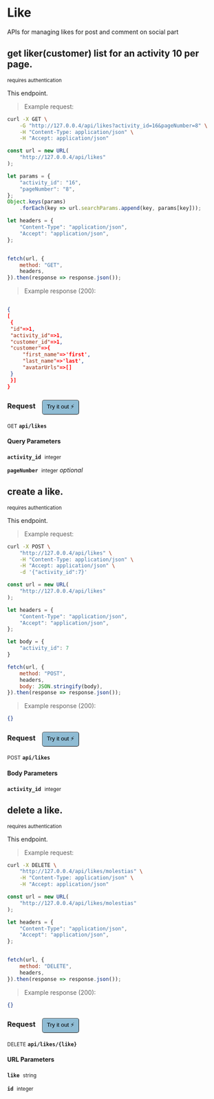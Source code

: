 # Like   

APIs for managing  likes for post and comment on social part

## get liker(customer) list for an activity 10 per page.

<small class="badge badge-darkred">requires authentication</small>

This endpoint.

> Example request:

```bash
curl -X GET \
    -G "http://127.0.0.4/api/likes?activity_id=16&pageNumber=8" \
    -H "Content-Type: application/json" \
    -H "Accept: application/json"
```

```javascript
const url = new URL(
    "http://127.0.0.4/api/likes"
);

let params = {
    "activity_id": "16",
    "pageNumber": "8",
};
Object.keys(params)
    .forEach(key => url.searchParams.append(key, params[key]));

let headers = {
    "Content-Type": "application/json",
    "Accept": "application/json",
};


fetch(url, {
    method: "GET",
    headers,
}).then(response => response.json());
```


> Example response (200):

```json

{
[
 {
 "id"=>1,
 "activity_id"=>1,
 "customer_id"=>1,
 "customer"=>{
     "first_name"=>'first',
     "last_name"=>'last',
     "avatarUrls"=>[]
 }
 }]
}
```
<div id="execution-results-GETapi-likes" hidden>
    <blockquote>Received response<span id="execution-response-status-GETapi-likes"></span>:</blockquote>
    <pre class="json"><code id="execution-response-content-GETapi-likes"></code></pre>
</div>
<div id="execution-error-GETapi-likes" hidden>
    <blockquote>Request failed with error:</blockquote>
    <pre><code id="execution-error-message-GETapi-likes"></code></pre>
</div>
<form id="form-GETapi-likes" data-method="GET" data-path="api/likes" data-authed="1" data-hasfiles="0" data-headers='{"Content-Type":"application\/json","Accept":"application\/json"}' onsubmit="event.preventDefault(); executeTryOut('GETapi-likes', this);">
<h3>
    Request&nbsp;&nbsp;&nbsp;
        <button type="button" style="background-color: #8fbcd4; padding: 5px 10px; border-radius: 5px; border-width: thin;" id="btn-tryout-GETapi-likes" onclick="tryItOut('GETapi-likes');">Try it out ⚡</button>
    <button type="button" style="background-color: #c97a7e; padding: 5px 10px; border-radius: 5px; border-width: thin;" id="btn-canceltryout-GETapi-likes" onclick="cancelTryOut('GETapi-likes');" hidden>Cancel</button>&nbsp;&nbsp;
    <button type="submit" style="background-color: #6ac174; padding: 5px 10px; border-radius: 5px; border-width: thin;" id="btn-executetryout-GETapi-likes" hidden>Send Request 💥</button>
    </h3>
<p>
<small class="badge badge-green">GET</small>
 <b><code>api/likes</code></b>
</p>
<p>
<label id="auth-GETapi-likes" hidden>Authorization header: <b><code>Bearer </code></b><input type="text" name="Authorization" data-prefix="Bearer " data-endpoint="GETapi-likes" data-component="header"></label>
</p>
<h4 class="fancy-heading-panel"><b>Query Parameters</b></h4>
<p>
<b><code>activity_id</code></b>&nbsp;&nbsp;<small>integer</small>  &nbsp;
<input type="number" name="activity_id" data-endpoint="GETapi-likes" data-component="query" required  hidden>
<br>
</p>
<p>
<b><code>pageNumber</code></b>&nbsp;&nbsp;<small>integer</small>     <i>optional</i> &nbsp;
<input type="number" name="pageNumber" data-endpoint="GETapi-likes" data-component="query"  hidden>
<br>
</p>
</form>


## create a like.

<small class="badge badge-darkred">requires authentication</small>

This endpoint.

> Example request:

```bash
curl -X POST \
    "http://127.0.0.4/api/likes" \
    -H "Content-Type: application/json" \
    -H "Accept: application/json" \
    -d '{"activity_id":7}'

```

```javascript
const url = new URL(
    "http://127.0.0.4/api/likes"
);

let headers = {
    "Content-Type": "application/json",
    "Accept": "application/json",
};

let body = {
    "activity_id": 7
}

fetch(url, {
    method: "POST",
    headers,
    body: JSON.stringify(body),
}).then(response => response.json());
```


> Example response (200):

```json
{}
```
<div id="execution-results-POSTapi-likes" hidden>
    <blockquote>Received response<span id="execution-response-status-POSTapi-likes"></span>:</blockquote>
    <pre class="json"><code id="execution-response-content-POSTapi-likes"></code></pre>
</div>
<div id="execution-error-POSTapi-likes" hidden>
    <blockquote>Request failed with error:</blockquote>
    <pre><code id="execution-error-message-POSTapi-likes"></code></pre>
</div>
<form id="form-POSTapi-likes" data-method="POST" data-path="api/likes" data-authed="1" data-hasfiles="0" data-headers='{"Content-Type":"application\/json","Accept":"application\/json"}' onsubmit="event.preventDefault(); executeTryOut('POSTapi-likes', this);">
<h3>
    Request&nbsp;&nbsp;&nbsp;
        <button type="button" style="background-color: #8fbcd4; padding: 5px 10px; border-radius: 5px; border-width: thin;" id="btn-tryout-POSTapi-likes" onclick="tryItOut('POSTapi-likes');">Try it out ⚡</button>
    <button type="button" style="background-color: #c97a7e; padding: 5px 10px; border-radius: 5px; border-width: thin;" id="btn-canceltryout-POSTapi-likes" onclick="cancelTryOut('POSTapi-likes');" hidden>Cancel</button>&nbsp;&nbsp;
    <button type="submit" style="background-color: #6ac174; padding: 5px 10px; border-radius: 5px; border-width: thin;" id="btn-executetryout-POSTapi-likes" hidden>Send Request 💥</button>
    </h3>
<p>
<small class="badge badge-black">POST</small>
 <b><code>api/likes</code></b>
</p>
<p>
<label id="auth-POSTapi-likes" hidden>Authorization header: <b><code>Bearer </code></b><input type="text" name="Authorization" data-prefix="Bearer " data-endpoint="POSTapi-likes" data-component="header"></label>
</p>
<h4 class="fancy-heading-panel"><b>Body Parameters</b></h4>
<p>
<b><code>activity_id</code></b>&nbsp;&nbsp;<small>integer</small>  &nbsp;
<input type="number" name="activity_id" data-endpoint="POSTapi-likes" data-component="body" required  hidden>
<br>
</p>

</form>


## delete a like.

<small class="badge badge-darkred">requires authentication</small>

This endpoint.

> Example request:

```bash
curl -X DELETE \
    "http://127.0.0.4/api/likes/molestias" \
    -H "Content-Type: application/json" \
    -H "Accept: application/json"
```

```javascript
const url = new URL(
    "http://127.0.0.4/api/likes/molestias"
);

let headers = {
    "Content-Type": "application/json",
    "Accept": "application/json",
};


fetch(url, {
    method: "DELETE",
    headers,
}).then(response => response.json());
```


> Example response (200):

```json
{}
```
<div id="execution-results-DELETEapi-likes--like-" hidden>
    <blockquote>Received response<span id="execution-response-status-DELETEapi-likes--like-"></span>:</blockquote>
    <pre class="json"><code id="execution-response-content-DELETEapi-likes--like-"></code></pre>
</div>
<div id="execution-error-DELETEapi-likes--like-" hidden>
    <blockquote>Request failed with error:</blockquote>
    <pre><code id="execution-error-message-DELETEapi-likes--like-"></code></pre>
</div>
<form id="form-DELETEapi-likes--like-" data-method="DELETE" data-path="api/likes/{like}" data-authed="1" data-hasfiles="0" data-headers='{"Content-Type":"application\/json","Accept":"application\/json"}' onsubmit="event.preventDefault(); executeTryOut('DELETEapi-likes--like-', this);">
<h3>
    Request&nbsp;&nbsp;&nbsp;
        <button type="button" style="background-color: #8fbcd4; padding: 5px 10px; border-radius: 5px; border-width: thin;" id="btn-tryout-DELETEapi-likes--like-" onclick="tryItOut('DELETEapi-likes--like-');">Try it out ⚡</button>
    <button type="button" style="background-color: #c97a7e; padding: 5px 10px; border-radius: 5px; border-width: thin;" id="btn-canceltryout-DELETEapi-likes--like-" onclick="cancelTryOut('DELETEapi-likes--like-');" hidden>Cancel</button>&nbsp;&nbsp;
    <button type="submit" style="background-color: #6ac174; padding: 5px 10px; border-radius: 5px; border-width: thin;" id="btn-executetryout-DELETEapi-likes--like-" hidden>Send Request 💥</button>
    </h3>
<p>
<small class="badge badge-red">DELETE</small>
 <b><code>api/likes/{like}</code></b>
</p>
<p>
<label id="auth-DELETEapi-likes--like-" hidden>Authorization header: <b><code>Bearer </code></b><input type="text" name="Authorization" data-prefix="Bearer " data-endpoint="DELETEapi-likes--like-" data-component="header"></label>
</p>
<h4 class="fancy-heading-panel"><b>URL Parameters</b></h4>
<p>
<b><code>like</code></b>&nbsp;&nbsp;<small>string</small>  &nbsp;
<input type="text" name="like" data-endpoint="DELETEapi-likes--like-" data-component="url" required  hidden>
<br>
</p>
<p>
<b><code>id</code></b>&nbsp;&nbsp;<small>integer</small>  &nbsp;
<input type="number" name="id" data-endpoint="DELETEapi-likes--like-" data-component="url" required  hidden>
<br>
</p>
</form>



